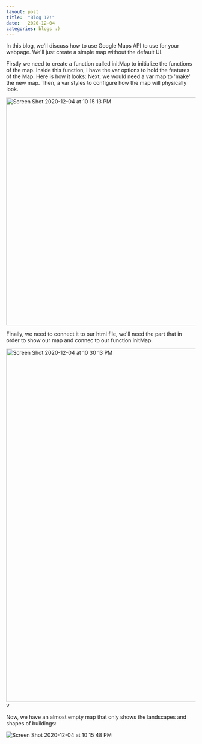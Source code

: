 ```yaml
---
layout: post
title:  "Blog 12!"
date:   2020-12-04
categories: blogs :)
--- 
```


In this blog, we'll discuss how to use Google Maps API to use for your webpage.
We'll just create a simple map without the default UI.

Firstly we need to create a function called initMap to initialize the functions of the map.
Inside this function, I have the var options to hold the features of the Map. Here is how it looks: 
Next, we would need a var map to 'make' the new map.
Then, a var styles to configure how the map will physically look.

<img width="606" alt="Screen Shot 2020-12-04 at 10 15 13 PM" src="https://user-images.githubusercontent.com/70425468/101235755-f5f2ab00-367f-11eb-9512-ce085dd5194e.png">

Finally, we need to connect it to our html file, we'll need the part that in order to show our map and connec to our function initMap.

<img width="940" alt="Screen Shot 2020-12-04 at 10 30 13 PM" src="https://user-images.githubusercontent.com/70425468/101235785-49fd8f80-3680-11eb-867d-134c77f1552f.png">v

Now, we have an almost empty map that only shows the landscapes and shapes of buildings:

![Screen Shot 2020-12-04 at 10 15 48 PM](https://user-images.githubusercontent.com/70425468/101235756-fa1ec880-367f-11eb-80da-9c4a747674af.png)
